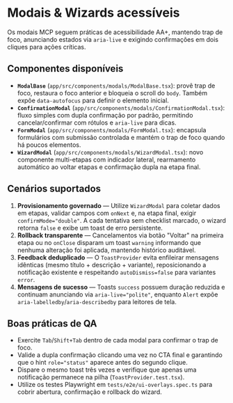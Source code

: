 # Modais & Wizards acessíveis

Os modais MCP seguem práticas de acessibilidade AA+, mantendo trap de foco, anunciando estados via `aria-live` e exigindo
confirmações em dois cliques para ações críticas.

## Componentes disponíveis

- **`ModalBase`** (`app/src/components/modals/ModalBase.tsx`): provê trap de foco, restaura o foco anterior e bloqueia o scroll do
  `body`. Também expõe `data-autofocus` para definir o elemento inicial.
- **`ConfirmationModal`** (`app/src/components/modals/ConfirmationModal.tsx`): fluxo simples com dupla confirmação por padrão,
  permitindo cancelar/confirmar com rótulos e `aria-live` para dicas.
- **`FormModal`** (`app/src/components/modals/FormModal.tsx`): encapsula formulários com submissão controlada e mantém o trap de
  foco quando há poucos elementos.
- **`WizardModal`** (`app/src/components/modals/WizardModal.tsx`): novo componente multi-etapas com indicador lateral,
  rearmamento automático ao voltar etapas e confirmação dupla na etapa final.

## Cenários suportados

1. **Provisionamento governado** — Utilize `WizardModal` para coletar dados em etapas, validar campos com `onNext` e, na etapa
   final, exigir `confirmMode="double"`. A cada tentativa sem checklist marcado, o wizard retorna `false` e exibe um toast de
   erro persistente.
2. **Rollback transparente** — Cancelamentos via botão "Voltar" na primeira etapa ou no `onClose` disparam um toast `warning`
   informando que nenhuma alteração foi aplicada, mantendo histórico auditável.
3. **Feedback deduplicado** — O `ToastProvider` evita enfileirar mensagens idênticas (mesmo título + descrição + variante),
   reposicionando a notificação existente e respeitando `autoDismiss=false` para variantes `error`.
4. **Mensagens de sucesso** — Toasts `success` possuem duração reduzida e continuam anunciando via `aria-live="polite"`, enquanto
   `Alert` expõe `aria-labelledby`/`aria-describedby` para leitores de tela.

## Boas práticas de QA

- Exercite `Tab`/`Shift+Tab` dentro de cada modal para confirmar o trap de foco.
- Valide a dupla confirmação clicando uma vez no CTA final e garantindo que o hint `role="status"` aparece antes do segundo
  clique.
- Dispare o mesmo toast três vezes e verifique que apenas uma notificação permanece na pilha (`ToastProvider.test.tsx`).
- Utilize os testes Playwright em `tests/e2e/ui-overlays.spec.ts` para cobrir abertura, confirmação e rollback do wizard.

